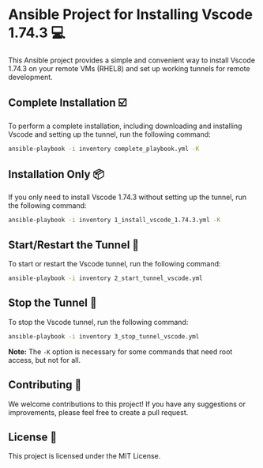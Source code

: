 # Ansible Project for Installing Vscode 1.74.3 💻

This Ansible project provides a simple and convenient way to install Vscode 1.74.3 on your remote VMs (RHEL8) and set up working tunnels for remote development.

## Complete Installation ☑️

To perform a complete installation, including downloading and installing Vscode and setting up the tunnel, run the following command:

```bash
ansible-playbook -i inventory complete_playbook.yml -K
```

## Installation Only 📦

If you only need to install Vscode 1.74.3 without setting up the tunnel, run the following command:

```bash
ansible-playbook -i inventory 1_install_vscode_1.74.3.yml -K
```

## Start/Restart the Tunnel 🔁

To start or restart the Vscode tunnel, run the following command:

```bash
ansible-playbook -i inventory 2_start_tunnel_vscode.yml
```

## Stop the Tunnel 🚫

To stop the Vscode tunnel, run the following command:

```bash
ansible-playbook -i inventory 3_stop_tunnel_vscode.yml
```

**Note:** The `-K` option is necessary for some commands that need root access, but not for all.

## Contributing 🤝

We welcome contributions to this project! If you have any suggestions or improvements, please feel free to create a pull request.

## License 📄

This project is licensed under the MIT License.
